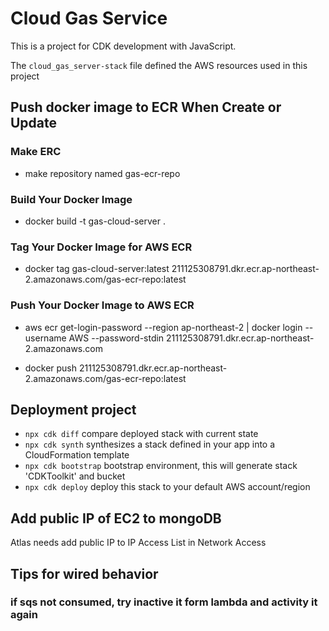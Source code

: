# Cloud Gas Service

This is a project for CDK development with JavaScript.

The `cloud_gas_server-stack` file defined the AWS resources used in this project

## Push docker image to ECR When Create or Update

### Make ERC

- make repository named gas-ecr-repo

### Build Your Docker Image

- docker build -t gas-cloud-server .

### Tag Your Docker Image for AWS ECR

- docker tag gas-cloud-server:latest 211125308791.dkr.ecr.ap-northeast-2.amazonaws.com/gas-ecr-repo:latest

### Push Your Docker Image to AWS ECR

- aws ecr get-login-password --region ap-northeast-2 | docker login --username AWS --password-stdin 211125308791.dkr.ecr.ap-northeast-2.amazonaws.com

- docker push 211125308791.dkr.ecr.ap-northeast-2.amazonaws.com/gas-ecr-repo:latest

## Deployment project

- `npx cdk diff` compare deployed stack with current state
- `npx cdk synth` synthesizes a stack defined in your app into a CloudFormation template
- `npx cdk bootstrap` bootstrap environment, this will generate stack 'CDKToolkit' and bucket
- `npx cdk deploy` deploy this stack to your default AWS account/region

## Add public IP of EC2 to mongoDB

Atlas needs add public IP to IP Access List in Network Access

## Tips for wired behavior

### if sqs not consumed, try inactive it form lambda and activity it again
